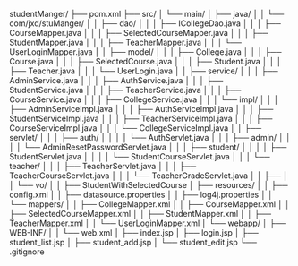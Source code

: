 studentManger/
├── pom.xml
├── src/
│   └── main/
│       ├── java/
│       │   └── com/jxd/stuManger/
│       │       ├── dao/
│       │       │   ├── ICollegeDao.java
│       │       │   ├── CourseMapper.java
│       │       │   ├── SelectedCourseMapper.java
│       │       │   ├── StudentMapper.java
│       │       │   ├── TeacherMapper.java
│       │       │   └── UserLoginMapper.java
│       │       ├── model/
│       │       │   ├── College.java
│       │       │   ├── Course.java
│       │       │   ├── SelectedCourse.java
│       │       │   ├── Student.java
│       │       │   ├── Teacher.java
│       │       │   └── UserLogin.java
│       │       ├── service/
│       │       │   ├── AdminService.java
│       │       │   ├── AuthService.java
│       │       │   ├── StudentService.java
│       │       │   ├── TeacherService.java
│       │       │   ├── CourseService.java
│       │       │   ├── CollegeService.java
│       │       │   └── impl/
│       │       │       ├── AdminServiceImpl.java
│       │       │       ├── AuthServiceImpl.java
│       │       │       ├── StudentServiceImpl.java
│       │       │       ├── TeacherServiceImpl.java
│       │       │       ├── CourseServiceImpl.java
│       │       │       └── CollegeServiceImpl.java
│       │       ├── servlet/
│       │       │   ├── auth/
│       │       │   │   └── AuthServlet.java
│       │       │   ├── admin/
│       │       │   │   └── AdminResetPasswordServlet.java
│       │       │   ├── student/
│       │       │   │   ├── StudentServlet.java
│       │       │   │   └── StudentCourseServlet.java
│       │       │   └── teacher/
│       │       │       ├── TeacherServlet.java
│       │       │       ├── TeacherCourseServlet.java
│       │       │       └── TeacherGradeServlet.java
│       │       ├── 
│       │       └── vo/
│       │           ├── StudentWithSelectedCourse
│       ├── resources/
│       │   ├── config.xml
│       │   ├── datasource.properties
│       │   ├── log4j.properties
│       │   └── mappers/
│       │       ├── CollegeMapper.xml
│       │       ├── CourseMapper.xml
│       │       ├── SelectedCourseMapper.xml
│       │       ├── StudentMapper.xml
│       │       ├── TeacherMapper.xml
│       │       └── UserLoginMapper.xml
│       └── webapp/
│           ├── WEB-INF/
│           │   └── web.xml
│           ├── index.jsp
│           ├── login.jsp
│           ├── student_list.jsp
│           ├── student_add.jsp
│           └── student_edit.jsp
└── .gitignore